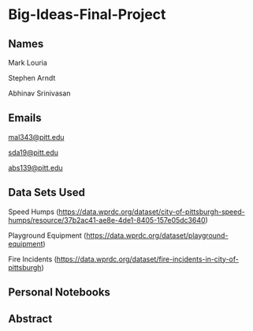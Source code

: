 # Big-Ideas-Final-Project

## Names
  Mark Louria
  
  Stephen Arndt
  
  Abhinav Srinivasan

## Emails
  mal343@pitt.edu
  
  sda19@pitt.edu
  
  abs139@pitt.edu
  
## Data Sets Used 
  Speed Humps (https://data.wprdc.org/dataset/city-of-pittsburgh-speed-humps/resource/37b2ac41-ae8e-4de1-8405-157e05dc3640)
  
  Playground Equipment (https://data.wprdc.org/dataset/playground-equipment)
  
  Fire Incidents (https://data.wprdc.org/dataset/fire-incidents-in-city-of-pittsburgh)


## Personal Notebooks

## Abstract
